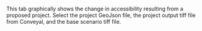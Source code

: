 This tab graphically shows the change in accessibility resulting from a proposed
project. Select the project GeoJson file, the project output tiff file from
Conveyal, and the base scenario tiff file.
